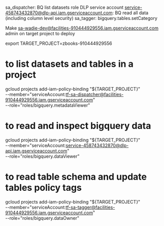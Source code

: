 
sa_dispatcher: BQ list datasets role
DLP service account service-458743432870@dlp-api.iam.gserviceaccount.com: BQ read all data (including column level security)
sa_tagger: bigquery.tables.setCategory


Make sa-wadie-dev@facilities-910444929556.iam.gserviceaccount.com admin on target project to deploy


export TARGET_PROJECT=zbooks-910444929556

# to list datasets and tables in a project
gcloud projects add-iam-policy-binding "${TARGET_PROJECT}" \
    --member="serviceAccount:tf-sa-dispatcher@facilities-910444929556.iam.gserviceaccount.com" \
    --role="roles/bigquery.metadataViewer"
    
# to read and inspect bigquery data
gcloud projects add-iam-policy-binding "${TARGET_PROJECT}" \
    --member="serviceAccount:service-458743432870@dlp-api.iam.gserviceaccount.com" \
    --role="roles/bigquery.dataViewer"
    
# to read table schema and update tables policy tags
gcloud projects add-iam-policy-binding "${TARGET_PROJECT}" \
    --member="serviceAccount:tf-sa-tagger@facilities-910444929556.iam.gserviceaccount.com" \
    --role="roles/bigquery.dataOwner"



